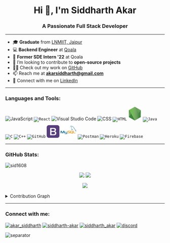 <h1 align="center">Hi 👋, I'm Siddharth Akar</h1>
<h3 align="center">A Passionate Full Stack Developer</h3>

---

- 🎓 **Graduate** from [LNMIIT, Jaipur](https://www.lnmiit.ac.in/)
- 💻 **Backend Engineer** at [Qoala](https://www.qoala.co.id/)
- 💬 **Former SDE Intern '22** at Qoala
- 🌱 I’m looking to contribute to **open-source projects**
- 👨‍💻 Check out my work on [GitHub](https://github.com/Sid1608)
- 📫 Reach me at **[akarsiddharth@gmail.com](mailto:akarsiddharth@gmail.com)**
- 🔗 Connect with me on [LinkedIn](https://www.linkedin.com/in/siddharth-akar/)

---

### Languages and Tools:
<p align="left">
<a><img alt="JavaScript" title="JavaScript" height="48" src="https://user-images.githubusercontent.com/57419630/122698166-26b1c080-d21d-11eb-86e2-ccadcc205b50.png"></a>
<code><img alt="React" title="ReactJS" height="40" src="https://cdn.worldvectorlogo.com/logos/react-1.svg"></code>
<a><img alt="Visual Studio Code" title="Visual Studio Code" height="45" src="https://upload.wikimedia.org/wikipedia/commons/thumb/9/9a/Visual_Studio_Code_1.35_icon.svg/2048px-Visual_Studio_Code_1.35_icon.svg.png"></a>
<a><img alt="CSS" title="CSS" height="50" src="https://user-images.githubusercontent.com/38081852/87240029-0f067100-c3ec-11ea-8075-74e821ece9c0.png"></a>
<code><img alt="HTML" title="HTML" height="50" src="https://user-images.githubusercontent.com/38081852/87240030-0f9f0780-c3ec-11ea-8370-829ea755b6e9.png"></code>
<code><img alt="NodeJS" title="NodeJS" height="43" src="https://raw.githubusercontent.com/github/explore/80688e429a7d4ef2fca1e82350fe8e3517d3494d/topics/nodejs/nodejs.png"></code>
<code><img alt="Java" title="Java" height="43" src="https://seeklogo.com/images/J/java-logo-7F8B35BAB3-seeklogo.com.png"></code>
<code><img alt="C" title="C" height="50" src="https://user-images.githubusercontent.com/38081852/87239904-ab2f7880-c3ea-11ea-8ec9-ed6d29129685.png"></code>
<code><img alt="C++" title="C++" height="40" src="https://user-images.githubusercontent.com/57419630/122760869-fcd6b900-d271-11eb-806d-74555059b5c7.png"></code>
<code><img alt="GitHub" title="GitHub" height="40" src="https://user-images.githubusercontent.com/57419630/122800074-e2640600-d298-11eb-975a-5cbe097786c4.png"></code>
<code><img alt="Bootstrap" title="Bootstrap" height="40" src="https://raw.githubusercontent.com/github/explore/80688e429a7d4ef2fca1e82350fe8e3517d3494d/topics/bootstrap/bootstrap.png"></code>
<code><img alt="MySQL" title="MySQL" height="50" src="https://raw.githubusercontent.com/devicons/devicon/master/icons/mysql/mysql-original-wordmark.svg"></code>
<code><img alt="Postman" title="Postman" height="40" src="https://www.vectorlogo.zone/logos/getpostman/getpostman-icon.svg"></code>
<code><img alt="Heroku" title="Heroku" height="40" src="https://www.vectorlogo.zone/logos/heroku/heroku-icon.svg"></code>
<code><img alt="Firebase" title="Firebase" height="40" src="https://www.vectorlogo.zone/logos/firebase/firebase-icon.svg"></code>
</p>

---

### GitHub Stats:

<p align="left"> <img src="https://komarev.com/ghpvc/?username=sid1608" alt="sid1608" /> </p>

<p align="center">
        <img height="180em" src="https://github-readme-stats.vercel.app/api?username=sid1608&show_icons=true&theme=dracula&include_all_commits=true&count_private=true"/>
        <img height="180em" src="https://github-readme-stats.vercel.app/api/top-langs/?username=sid1608&layout=compact&langs_count=16&theme=dracula&count_private=true"/>
</p>

<p align="center">
    <img height="180em" src="https://github-readme-streak-stats.herokuapp.com/?user=sid1608&theme=monokai-metallian"/>
</p>

<details><summary>Contribution Graph</summary>
<p align="left">
<a href="https://github.com/sid1608/github-readme-activity-graph"><img alt="sid1608's Activity Graph" src="https://github-readme-activity-graph.vercel.app/graph/?username=sid1608&bg_color=1F222E&color=F8D866&line=F85D7F&point=FFFFFF&hide_border=true" /></a>

<!---
<img width="90%" src="https://activity-graph.herokuapp.com/graph?username=sid1608&theme=chartreuse-dark&no-frame=true" /></p> 
-->

</details>

<!---
<div align="center">
	<img src="https://cdn.jsdelivr.net/gh/holic-x/holic-x/assets/github-contribution-grid-snake.svg" />
</div>
<picture>
  <source media="(prefers-color-scheme: dark)" srcset="https://raw.githubusercontent.com/holic-x/holic-x/output/github-contribution-grid-snake-dark.svg">
  <source media="(prefers-color-scheme: light)" srcset="https://raw.githubusercontent.com/holic-x/holic-x/output/github-contribution-grid-snake.svg">
  <img alt="github contribution grid snake animation" src="https://raw.githubusercontent.com/adorabled4/adorabled4/output/github-contribution-grid-snake.svg">
</picture>



<details> 
  <summary><h2>🏷️ Holopin Badges</h2></summary>

  <p><a href="https://holopin.io/@denvercoder1"><img src="https://holopin.me/denvercoder1" alt="@denvercoder1&#39;s Holopin board"></a></p>
</details>

-->



---

### Connect with me:

<p align="left">
<a href="https://twitter.com/akar_siddharth" target="blank"><img align="center" src="https://raw.githubusercontent.com/rahuldkjain/github-profile-readme-generator/master/src/images/icons/Social/twitter.svg" alt="akar_siddharth" height="30" width="40" /></a>
<a href="https://www.linkedin.com/in/siddharth-akar/" target="blank"><img align="center" src="https://raw.githubusercontent.com/rahuldkjain/github-profile-readme-generator/master/src/images/icons/Social/linked-in-alt.svg" alt="siddharth-akar" height="30" width="40" /></a>
<a href="https://www.instagram.com/siddharth_akar/" target="blank"><img align="center" src="https://raw.githubusercontent.com/rahuldkjain/github-profile-readme-generator/master/src/images/icons/Social/instagram.svg" alt="siddharth_akar" height="30" width="40" /></a>
<a href="" target="blank"><img align="center" src="https://raw.githubusercontent.com/rahuldkjain/github-profile-readme-generator/master/src/images/icons/Social/discord.svg" alt="discord" height="30" width="40" /></a>
</p>

![separator](https://user-images.githubusercontent.com/73097560/115834477-dbab4500-a447-11eb-908a-139a6edaec5c.gif)
